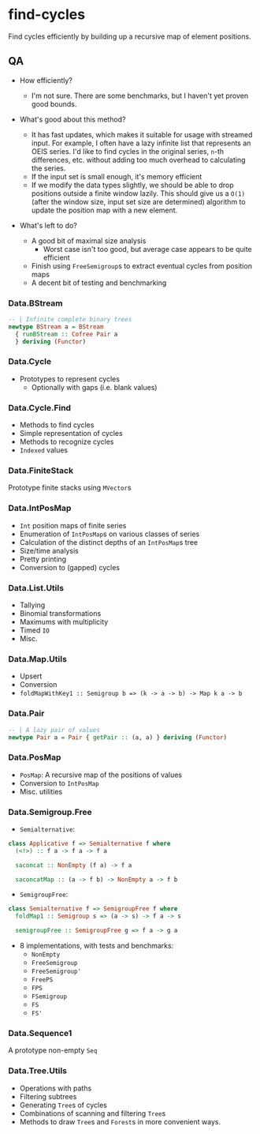 # find-cycles

Find cycles efficiently by building up a recursive map of element positions.

## QA

- How efficiently?
  + I'm not sure. There are some benchmarks, but I haven't yet proven good bounds.

- What's good about this method?
  + It has fast updates, which makes it suitable for usage with streamed input.
    For example, I often have a lazy infinite list that represents an OEIS
    series. I'd like to find cycles in the original series, `n`-th differences,
    etc. without adding too much overhead to calculating the series.
  + If the input set is small enough, it's memory efficient
  + If we modify the data types slightly, we should be able to drop positions
    outside a finite window lazily. This should give us a `O(1)` (after
    the window size, input set size are determined) algorithm to update
    the position map with a new element.

- What's left to do?
  + A good bit of maximal size analysis
    * Worst case isn't too good, but average case appears to be quite efficient
  + Finish using `FreeSemigroup`s to extract eventual cycles from position maps
  + A decent bit of testing and benchmarking


### Data.BStream

```haskell
-- | Infinite complete binary trees
newtype BStream a = BStream
  { runBStream :: Cofree Pair a
  } deriving (Functor)
```


### Data.Cycle

- Prototypes to represent cycles
  + Optionally with gaps (i.e. blank values)


### Data.Cycle.Find

- Methods to find cycles
- Simple representation of cycles
- Methods to recognize cycles
- `Indexed` values


### Data.FiniteStack

Prototype finite stacks using `MVector`s


### Data.IntPosMap

- `Int` position maps of finite series
- Enumeration of `IntPosMap`s on various classes of series
- Calculation of the distinct depths of an `IntPosMap`s tree
- Size/time analysis
- Pretty printing
- Conversion to (gapped) cycles


### Data.List.Utils

- Tallying
- Binomial transformations
- Maximums with multiplicity
- Timed `IO`
- Misc.


### Data.Map.Utils

- Upsert
- Conversion
- `foldMapWithKey1 :: Semigroup b => (k -> a -> b) -> Map k a -> b`


### Data.Pair

```haskell
-- | A lazy pair of values
newtype Pair a = Pair { getPair :: (a, a) } deriving (Functor)
```


### Data.PosMap

- `PosMap`: A recursive map of the positions of values
- Conversion to `IntPosMap`
- Misc. utilities


### Data.Semigroup.Free

- `Semialternative`:

```haskell
class Applicative f => Semialternative f where
  (<!>) :: f a -> f a -> f a

  saconcat :: NonEmpty (f a) -> f a

  saconcatMap :: (a -> f b) -> NonEmpty a -> f b
```

- `SemigroupFree`:

```haskell
class Semialternative f => SemigroupFree f where
  foldMap1 :: Semigroup s => (a -> s) -> f a -> s

  semigroupFree :: SemigroupFree g => f a -> g a
```

- 8 implementations, with tests and benchmarks:
  + `NonEmpty`
  + `FreeSemigroup`
  + `FreeSemigroup'`
  + `FreePS`
  + `FPS`
  + `FSemigroup`
  + `FS`
  + `FS'`


### Data.Sequence1

A prototype non-empty `Seq`


### Data.Tree.Utils

- Operations with paths
- Filtering subtrees
- Generating `Tree`s of cycles
- Combinations of scanning and filtering `Tree`s
- Methods to draw `Tree`s and `Forest`s in more
  convenient ways.




